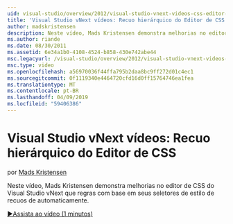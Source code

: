 ```yaml
---
uid: visual-studio/overview/2012/visual-studio-vnext-videos-css-editor-hierarchical-indentation
title: 'Visual Studio vNext vídeos: Recuo hierárquico do Editor de CSS | Microsoft Docs'
author: madskristensen
description: Neste vídeo, Mads Kristensen demonstra melhorias no editor de CSS do Visual Studio vNext que automaticamente recuos estilo regras com base em sua Cha...
ms.author: riande
ms.date: 08/30/2011
ms.assetid: 6e34a1b0-4108-4524-b858-430e742abe44
msc.legacyurl: /visual-studio/overview/2012/visual-studio-vnext-videos-css-editor-hierarchical-indentation
msc.type: video
ms.openlocfilehash: a56970036f44ffa795b2daa8bc9ff272d01c4ec1
ms.sourcegitcommit: 0f1119340e4464720cfd16d0ff15764746ea1fea
ms.translationtype: MT
ms.contentlocale: pt-BR
ms.lasthandoff: 04/09/2019
ms.locfileid: "59406386"
---
```

# <a name="visual-studio-vnext-videos-css-editor-hierarchical-indentation"></a>Visual Studio vNext vídeos: Recuo hierárquico do Editor de CSS

por [Mads Kristensen](https://github.com/madskristensen)

Neste vídeo, Mads Kristensen demonstra melhorias no editor de CSS do Visual Studio vNext que regras com base em seus seletores de estilo de recuos de automaticamente.

[&#9654;Assista ao vídeo (1 minutos)](https://channel9.msdn.com/Blogs/ASP-NET-Site-Videos/visual-studio-vnext-videos-css-editor-hierarchical-indentation)
